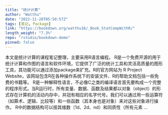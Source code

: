 ```yaml
---
title: "统计计算"
author: "Watthu"
date: "2022-11-28T05:50:57Z"
tags: [笔记, Package]
link: "https://bookdown.org/watthu16/_Book_StatCompWithR/"
length_weight: "7.3%"
repo: "rstudio/bookdown-demo"
pinned: false
---
```


本文是统计计算的课程笔记整理，主要采用R语言编程。 R是一个免费开源的用于统计计算和作图的语言和软件环境，它提供了广泛的统计工具和灵活高质量的图形工具，其功能可以通过添加package来扩充。R的官方网站为 R Project Website，该网站包含R在各种操作系统下的安装文件、R的帮助文档包括一些免费的书籍等。 R是一种解释性语言，不必像C之类的编译语言首先要构成一个完整的程序形式。当R运行时，所有变量、数据、函数及结果都以对象（object）的形式存在计算机的活动内存中，并冠有相应的名字代号。我们可以通过用一些运算符（如算术、逻辑、比较等）和一些函数（其本身也是对象）来对这些对象进行操作。 R中的数据结构可以按其维数（1d、2d、nd）和同质性（所有元素 ...
